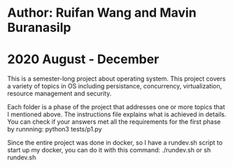 # Author: Ruifan Wang and Mavin Buranasilp
# 2020 August - December 

This is a semester-long project about operating system. This project covers a variety of topics in OS including persistance, concurrency, virtualization, resource management and security. 

Each folder is a phase of the project that addresses one or more topics that I mentioned above. The instructions file explains what is achieved in details. You can check if your answers met all the requirements for the first phase by runnning:
python3 tests/p1.py 

Since the entire project was done in docker, so I have a rundev.sh script to start up my docker, you can do it with this command:
./rundev.sh
or
sh rundev.sh


